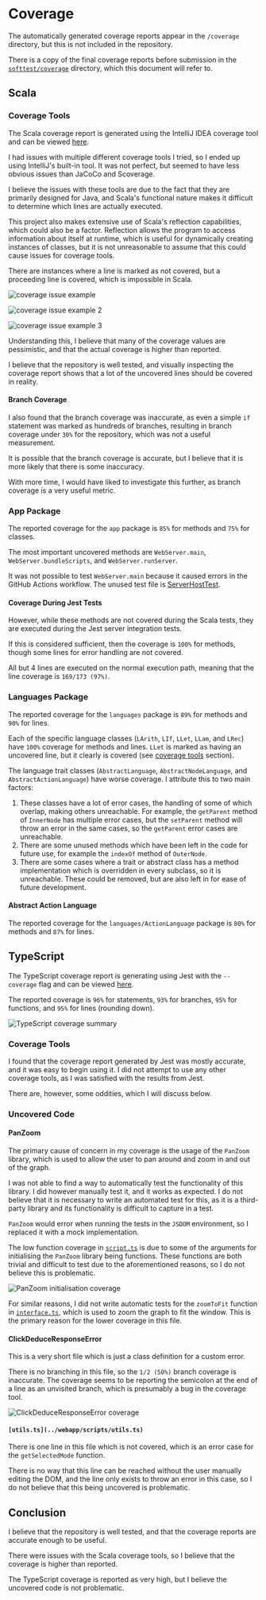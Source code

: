 # Coverage

The automatically generated coverage reports appear in the `/coverage` directory, but this is not 
included in the repository.

There is a copy of the final coverage reports before submission in the [`softtest/coverage`](./coverage) directory,
which this document will refer to.

## Scala

### Coverage Tools

The Scala coverage report is generated using the IntelliJ IDEA coverage tool and can be viewed 
[here](./coverage/scala/index.html).

I had issues with multiple different coverage tools I tried, so I ended up using IntelliJ's built-in tool.
It was not perfect, but seemed to have less obvious issues than JaCoCo and Scoverage.

I believe the issues with these tools are due to the fact that they are primarily designed for Java, and
Scala's functional nature makes it difficult to determine which lines are actually executed.

This project also makes extensive use of Scala's reflection capabilities, which could also be a factor.
Reflection allows the program to access information about itself at runtime, which is useful for
dynamically creating instances of classes, but it is not unreasonable to assume that this could cause issues
for coverage tools.

There are instances where a line is marked as not covered, but a proceeding line is covered, which is
impossible in Scala.

![coverage issue example](./images/coverage_issue_example.png)

![coverage issue example 2](./images/scoverage_example.png)

![coverage issue example 3](./images/coverage_issue_example_3.png)

Understanding this, I believe that many of the coverage values are pessimistic, and that the actual coverage
is higher than reported.

I believe that the repository is well tested, and visually inspecting the coverage report shows that 
a lot of the uncovered lines should be covered in reality.

#### Branch Coverage

I also found that the branch coverage was inaccurate, as even a simple `if` statement was marked as hundreds of
branches, resulting in branch coverage under `30%` for the repository, which was not a useful measurement.

It is possible that the branch coverage is accurate, but I believe that it is more likely that there is some inaccuracy.

With more time, I would have liked to investigate this further, as branch coverage is a very useful metric.

### App Package

The reported coverage for the `app` package is `85%` for methods and `75%` for classes.

The most important uncovered methods are `WebServer.main`, `WebServer.bundleScripts`, and `WebServer.runServer`.

It was not possible to test `WebServer.main` because it caused errors in the GitHub Actions workflow.
The unused test file is [ServerHostTest](../src/test/scala/app/ServerHostTest.scala.disabled).

#### Coverage During Jest Tests

However, while these methods are not covered during the Scala tests, they are executed during the 
Jest server integration tests. 

If this is considered sufficient, then the coverage is `100%` for methods, though
some lines for error handling are not covered. 

All but 4 lines are executed on the normal execution path, meaning that the line coverage is 
`169/173 (97%)`.

### Languages Package

The reported coverage for the `languages` package is `89%` for methods and `90%` for lines.

Each of the specific language classes (`LArith`, `LIf`, `LLet`, `LLam`, and `LRec`) have 
`100%` coverage for methods and lines. `LLet` is marked as having an uncovered line, but it clearly is covered 
(see [coverage tools](#coverage-tools) section).

The language trait classes (`AbstractLanguage`, `AbstractNodeLanguage`, and `AbstractActionLanguage`) have worse
coverage. I attribute this to two main factors:
1. These classes have a lot of error cases, the handling of some of which overlap, making others unreachable.
   For example, the `getParent` method of `InnerNode` has multiple error cases, but the `setParent` method
   will throw an error in the same cases, so the `getParent` error cases are unreachable.
2. There are some unused methods which have been left in the code for future use, for example the `indexOf` method
   of `OuterNode`.
3. There are some cases where a trait or abstract class has a method implementation which is overridden in every
   subclass, so it is unreachable. These could be removed, but are also left in for ease of future development.

#### Abstract Action Language

The reported coverage for the `languages/ActionLanguage` package is `80%` for methods and `87%` for lines.

## TypeScript

The TypeScript coverage report is generating using Jest with the `--coverage` flag and can be viewed
[here](./coverage/jest/lcov-report/index.html).

The reported coverage is `96%` for statements, `93%` for branches, `95%` for functions, and `95%` for lines 
(rounding down).

![TypeScript coverage summary](./images/jest_coverage_summary.png)

### Coverage Tools

I found that the coverage report generated by Jest was mostly accurate, and it was easy to begin using it.
I did not attempt to use any other coverage tools, as I was satisfied with the results from Jest.

There are, however, some oddities, which I will discuss below.

### Uncovered Code

#### PanZoom

The primary cause of concern in my coverage is the usage of the `PanZoom` library, which is used to allow
the user to pan around and zoom in and out of the graph.

I was not able to find a way to automatically test the functionality of this library.
I did however manually test it, and it works as expected.
I do not believe that it is necessary to write an automated test for this, as it is a third-party library and its
functionality is difficult to capture in a test.

`PanZoom` would error when running the tests in the `JSDOM` environment, so I replaced it with a mock implementation.

The low function coverage in [`script.ts`](../webapp/scripts/script.ts) is due to some of the arguments for
initialising the `PanZoom` library being functions.
These functions are both trivial and difficult to test due to the aforementioned reasons,
so I do not believe this is problematic.

![PanZoom initialisation coverage](./images/panzoom_instance_initialisation_coverage.png)

For similar reasons, I did not write automatic tests for the `zoomToFit` function in
[`interface.ts`](../webapp/scripts/interface.ts), which is used to zoom the graph to fit the window.
This is the primary reason for the lower coverage in this file.

#### ClickDeduceResponseError

This is a very short file which is just a class definition for a custom error.

There is no branching in this file, so the `1/2 (50%)` branch coverage is inaccurate.
The coverage seems to be reporting the semicolon at the end of a line as an unvisited branch,
which is presumably a bug in the coverage tool.

![ClickDeduceResponseError coverage](./images/custom_server_error_coverage.png)

#### `[utils.ts](../webapp/scripts/utils.ts)`

There is one line in this file which is not covered, which is an error case for the `getSelectedMode` function.

There is no way that this line can be reached without the user manually editing the DOM,
and the line only exists to throw an error in this case, so I do not believe that this being uncovered is problematic.

## Conclusion

I believe that the repository is well tested, and that the coverage reports are accurate enough to be useful.

There were issues with the Scala coverage tools, so I believe that the coverage is higher than reported.

The TypeScript coverage is reported as very high, but I believe the uncovered code is not problematic.
